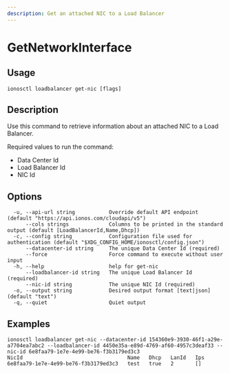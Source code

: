 ```yaml
---
description: Get an attached NIC to a Load Balancer
---
```


# GetNetworkInterface

## Usage

```text
ionosctl loadbalancer get-nic [flags]
```

## Description

Use this command to retrieve information about an attached NIC to a Load Balancer.

Required values to run the command:

* Data Center Id
* Load Balancer Id
* NIC Id

## Options

```text
  -u, --api-url string           Override default API endpoint (default "https://api.ionos.com/cloudapi/v5")
      --cols strings             Columns to be printed in the standard output (default [LoadBalancerId,Name,Dhcp])
  -c, --config string            Configuration file used for authentication (default "$XDG_CONFIG_HOME/ionosctl/config.json")
      --datacenter-id string     The unique Data Center Id (required)
      --force                    Force command to execute without user input
  -h, --help                     help for get-nic
      --loadbalancer-id string   The unique Load Balancer Id (required)
      --nic-id string            The unique NIC Id (required)
  -o, --output string            Desired output format [text|json] (default "text")
  -q, --quiet                    Quiet output
```

## Examples

```text
ionosctl loadbalancer get-nic --datacenter-id 154360e9-3930-46f1-a29e-a7704ea7abc2 --loadbalancer-id 4450e35a-e89d-4769-af60-4957c3deaf33 --nic-id 6e8faa79-1e7e-4e99-be76-f3b3179ed3c3 
NicId                                  Name   Dhcp   LanId   Ips
6e8faa79-1e7e-4e99-be76-f3b3179ed3c3   test   true   2       []
```

